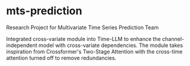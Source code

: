 # mts-prediction
Research Project for Multivariate Time Series Prediction Team

Integrated cross-variate module into Time-LLM to enhance the channel-independent model with cross-variate dependencies. The module takes inspiration from Crossformer's Two-Stage Attention with the cross-time attention turned off to remove redundancies.
